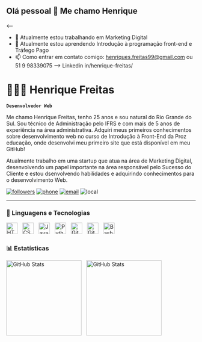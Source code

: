 ## Olá pessoal 👋 Me chamo Henrique

<--
- 🔭 Atualmente estou trabalhando em Marketing Digital
- 🌱 Atualmente estou aprendendo Introdução à programação front-end e Tráfego Pago
- 📫 Como entrar em contato comigo: henriques.freitas99@gmail.com ou 51 9 98339075
--> Linkedin in/henrique-freitas/



# 👨🏻‍💻 Henrique Freitas

**`Desenvolvedor Web`**

Me chamo Henrique Freitas, tenho 25 anos e sou natural do Rio Grande do Sul. Sou técnico de Administração pelo IFRS e com mais de 5 anos de experiência na área administrativa. Adquiri meus primeiros conhecimentos sobre desenvolvimento web no curso de Introdução à Front-End da Proz educação, onde desenvolvi meu primeiro site que está disponível em meu GitHub!

Atualmente trabalho em uma startup que atua na área de Marketing Digital, desenvolvendo um papel importante na área responsável pelo Sucesso do Cliente e estou dsenvolvendo habilidades e adquirindo conhecimentos para o desenvolvimento Web. 

 <p align="left">
    <a href="https://github.com//henriquesf17?tab=followers">
         <img alt="followers" title="Siga-me no Github" src="https://custom-icon-badges.demolab.com/github/followers/henriquesf17?color=1155ba&labelColor=1155ba&style=for-the-badge&logo=person-add&label=Linkedin&logoColor=white"/></a>
    <a href="api.whatsapp.com/send/?phone=%2B555198339075&text=Olá%2C+vim+pelo+GitHub.+Gostaria+de+conversar%3F.&type=phone_number&app_absent=0">
         <img alt="phone" title="Entre em contato" src="https://custom-icon-badges.demolab.com/badge/-51--9--98339075-orange?style=for-the-badge&logo=phone&logoColor=white"/></a>
    <a href="henriques.freitas99@gmail.com">
         <img alt="email" title="Entre em contato" src="https://custom-icon-badges.demolab.com/badge/-henriques.freitas99@gmail.com-red?style=for-the-badge&logo=mention&logoColor=white"/></a>
    <a>
         <img alt="local" title="local" src="https://custom-icon-badges.demolab.com/badge/Sergipe-BR-purple?style=for-the-badge&logo=location&logoColor=white"/></a>



---

### 🤖 Linguagens e Tecnologias

<img 
    align="left" 
    alt="HTML"
    title="HTML" 
    width="30px" 
    style="padding-right: 10px;" 
    src="https://cdn.jsdelivr.net/gh/devicons/devicon@latest/icons/html5/html5-original.svg" 
/>
<img 
    align="left" 
    alt="CSS" 
    title="CSS"
    width="30px" 
    style="padding-right: 10px;" 
    src="https://cdn.jsdelivr.net/gh/devicons/devicon@latest/icons/css3/css3-original.svg" 
/>
<img 
    align="left" 
    alt="JavaScript" 
    title="JavaScript"
    width="30px" 
    style="padding-right: 10px;" 
    src="https://cdn.jsdelivr.net/gh/devicons/devicon@latest/icons/javascript/javascript-original.svg" 
/>

<img 
    align="left" 
    alt="Python" 
    title="Python"
    width="30px" 
    style="padding-right: 10px;" 
    src="https://cdn.jsdelivr.net/gh/devicons/devicon@latest/icons/python/python-original.svg" 
/>


<img 
    align="left" 
    alt="Git" 
    title="Git"
    width="30px" 
    style="padding-right: 10px;" 
    src="https://cdn.jsdelivr.net/gh/devicons/devicon@latest/icons/git/git-original.svg" 
/>

<img 
    align="left" 
    alt="GitHub" 
    title="GitHub"
    width="30px" 
    style="padding-right: 10px;" 
    src="https://cdn.jsdelivr.net/gh/devicons/devicon/icons/github/github-original.svg" 
/>

<img 
    align="left" 
    alt="Bash" 
    title="Bash"
    width="30px" 
    style="padding-right: 10px;" 
    src="https://cdn.jsdelivr.net/gh/devicons/devicon/icons/bash/bash-original.svg" 
/>



<br/>
<br/>

### 📊 Estatísticas

<p>
  <img 
    align="left" 
    alt="GitHub Stats" 
    height="200" 
    style="padding-right: 10px;" 
    src="https://github-readme-stats.vercel.app/api?username=henriquesf17&show_icons=true&theme=tokyonight&include_all_commits=true&locale=pt-br" 
  />

<img 
      align="left" 
      alt="GitHub Stats" 
      height="200" 
      src="https://github-readme-stats.vercel.app/api/top-langs/?username=henriquesf17&theme=tokyonight&layout=compact&custom_title=Tecnologias&langs_count=9" 
  />

</p>

